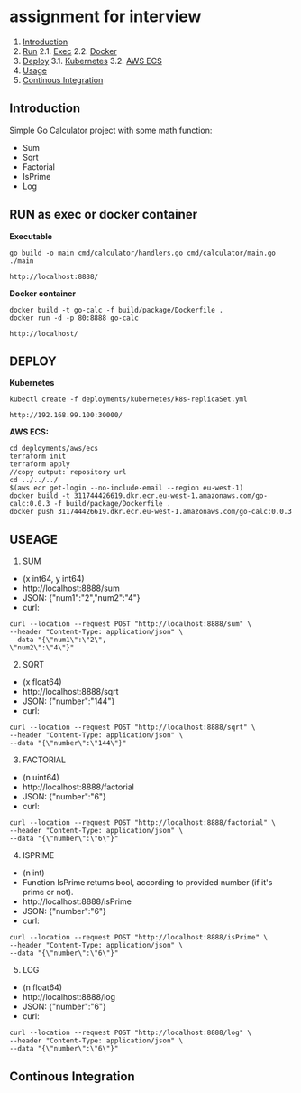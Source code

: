# assignment for interview

1. [Introduction](#intro) 
2. [Run](#run) 
 2.1. [Exec](#run.exe) 
 2.2. [Docker](#run.docker) 
3. [Deploy](#deploy) 
 3.1. [Kubernetes](#deploy.k8s) 
 3.2. [AWS ECS](#deploy.ecs) 
4. [Usage](#usage) 
5. [Continous Integration](#ci) 


## Introduction <a name="intro"></a>

Simple Go Calculator project with some math function:<a name="intro"></a> 
- Sum
- Sqrt
- Factorial
- IsPrime
- Log

## RUN as exec or docker container <a name="run"></a>

**Executable** <a name="run.exe"></a>
```
go build -o main cmd/calculator/handlers.go cmd/calculator/main.go
./main

http://localhost:8888/
```

**Docker container** <a name="run.docker"></a>
```
docker build -t go-calc -f build/package/Dockerfile .
docker run -d -p 80:8888 go-calc

http://localhost/
```

## DEPLOY <a name="deploy"></a> 

**Kubernetes** <a name="deploy.k8s"></a>
```
kubectl create -f deployments/kubernetes/k8s-replicaSet.yml

http://192.168.99.100:30000/
```

**AWS ECS:** <a name="deploy.ecs"></a>
```
cd deployments/aws/ecs
terraform init
terraform apply
//copy output: repository url
cd ../../../
$(aws ecr get-login --no-include-email --region eu-west-1)
docker build -t 311744426619.dkr.ecr.eu-west-1.amazonaws.com/go-calc:0.0.3 -f build/package/Dockerfile .
docker push 311744426619.dkr.ecr.eu-west-1.amazonaws.com/go-calc:0.0.3
```

## USEAGE <a name="usage"></a> 

1. SUM 
- (x int64, y int64)
- http://localhost:8888/sum
- JSON: {"num1":"2","num2":"4"}
- curl: 
```
curl --location --request POST "http://localhost:8888/sum" \
--header "Content-Type: application/json" \
--data "{\"num1\":\"2\",
\"num2\":\"4\"}"
```
2. SQRT 
- (x float64)
- http://localhost:8888/sqrt
- JSON: {"number":"144"}
- curl: 
```
curl --location --request POST "http://localhost:8888/sqrt" \
--header "Content-Type: application/json" \
--data "{\"number\":\"144\"}"
```
3. FACTORIAL 
- (n uint64)
- http://localhost:8888/factorial
- JSON: {"number":"6"}
- curl: 
```
curl --location --request POST "http://localhost:8888/factorial" \
--header "Content-Type: application/json" \
--data "{\"number\":\"6\"}"
```
4. ISPRIME 
- (n int)
- Function IsPrime returns bool, according to provided number (if it's prime or not).
- http://localhost:8888/isPrime
- JSON: {"number":"6"}
- curl: 
```
curl --location --request POST "http://localhost:8888/isPrime" \
--header "Content-Type: application/json" \
--data "{\"number\":\"6\"}"
```
5. LOG 
- (n float64)
- http://localhost:8888/log
- JSON: {"number":"6"}
- curl: 
```
curl --location --request POST "http://localhost:8888/log" \
--header "Content-Type: application/json" \
--data "{\"number\":\"6\"}"
```
## Continous Integration <a name="ci"></a> 
